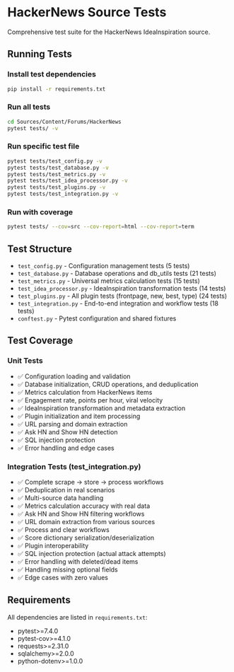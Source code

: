 # HackerNews Source Tests

Comprehensive test suite for the HackerNews IdeaInspiration source.

## Running Tests

### Install test dependencies
```bash
pip install -r requirements.txt
```

### Run all tests
```bash
cd Sources/Content/Forums/HackerNews
pytest tests/ -v
```

### Run specific test file
```bash
pytest tests/test_config.py -v
pytest tests/test_database.py -v
pytest tests/test_metrics.py -v
pytest tests/test_idea_processor.py -v
pytest tests/test_plugins.py -v
pytest tests/test_integration.py -v
```

### Run with coverage
```bash
pytest tests/ --cov=src --cov-report=html --cov-report=term
```

## Test Structure

- `test_config.py` - Configuration management tests (5 tests)
- `test_database.py` - Database operations and db_utils tests (21 tests)
- `test_metrics.py` - Universal metrics calculation tests (15 tests)
- `test_idea_processor.py` - IdeaInspiration transformation tests (14 tests)
- `test_plugins.py` - All plugin tests (frontpage, new, best, type) (24 tests)
- `test_integration.py` - End-to-end integration and workflow tests (18 tests)
- `conftest.py` - Pytest configuration and shared fixtures

## Test Coverage

### Unit Tests
- ✅ Configuration loading and validation
- ✅ Database initialization, CRUD operations, and deduplication
- ✅ Metrics calculation from HackerNews items
- ✅ Engagement rate, points per hour, viral velocity
- ✅ IdeaInspiration transformation and metadata extraction
- ✅ Plugin initialization and item processing
- ✅ URL parsing and domain extraction
- ✅ Ask HN and Show HN detection
- ✅ SQL injection protection
- ✅ Error handling and edge cases

### Integration Tests (test_integration.py)
- ✅ Complete scrape → store → process workflows
- ✅ Deduplication in real scenarios
- ✅ Multi-source data handling
- ✅ Metrics calculation accuracy with real data
- ✅ Ask HN and Show HN filtering workflows
- ✅ URL domain extraction from various sources
- ✅ Process and clear workflows
- ✅ Score dictionary serialization/deserialization
- ✅ Plugin interoperability
- ✅ SQL injection protection (actual attack attempts)
- ✅ Error handling with deleted/dead items
- ✅ Handling missing optional fields
- ✅ Edge cases with zero values

## Requirements

All dependencies are listed in `requirements.txt`:
- pytest>=7.4.0
- pytest-cov>=4.1.0
- requests>=2.31.0
- sqlalchemy>=2.0.0
- python-dotenv>=1.0.0
